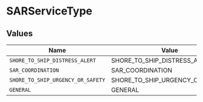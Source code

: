 # SARServiceType


## Values

| Name                              | Value                             |
| --------------------------------- | --------------------------------- |
| `SHORE_TO_SHIP_DISTRESS_ALERT`    | SHORE_TO_SHIP_DISTRESS_ALERT      |
| `SAR_COORDINATION`                | SAR_COORDINATION                  |
| `SHORE_TO_SHIP_URGENCY_OR_SAFETY` | SHORE_TO_SHIP_URGENCY_OR_SAFETY   |
| `GENERAL`                         | GENERAL                           |